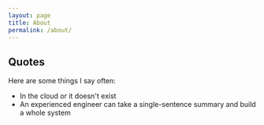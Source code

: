 ```yaml
---
layout: page
title: About
permalink: /about/
---
```


## Quotes

Here are some things I say often:

- In the cloud or it doesn't exist
- An experienced engineer can take a single-sentence summary and build a whole system
